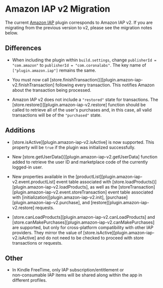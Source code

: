 # Amazon IAP v2 Migration

The current [Amazon IAP](https://marketplace.coronalabs.com/plugin/amazon-iap-v2) plugin corresponds to <nobr>Amazon IAP v2</nobr>. If you are migrating from the previous version to v2, please see the migration notes below.

## Differences

* When including the plugin within `build.settings`, change <nobr>`publisherId = "com.amazon"`</nobr> to <nobr>`publisherId = "com.coronalabs"`</nobr>. The key name of <nobr>`["plugin.amazon.iap"]`</nobr> remains the same.

* You must now call [store.finishTransaction()][plugin.amazon-iap-v2.finishTransaction] following every transaction. This notifies Amazon about the transaction being processed.

* Amazon IAP v2 does not include a `"restored"` state for transactions. The [store.restore()][plugin.amazon-iap-v2.restore] function should be called to retrieve all of the user's purchases and, in this case, all valid transactions will be of the `"purchased"` state.

## Additions

* [store.isActive][plugin.amazon-iap-v2.isActive] is now supported. This property will be `true` if the plugin was initialized successfully.

* New [store.getUserData()][plugin.amazon-iap-v2.getUserData] function added to retrieve the user&nbsp;ID and marketplace code of the currently <nobr>logged-in</nobr> user.

* New properties available in the [productList][plugin.amazon-iap-v2.event.productList] event table associated with [store.loadProducts()][plugin.amazon-iap-v2.loadProducts], as well as the [storeTransaction][plugin.amazon-iap-v2.event.storeTransaction] event table associated with [initialization][plugin.amazon-iap-v2.init], [purchase][plugin.amazon-iap-v2.purchase], and [restore][plugin.amazon-iap-v2.restore] requests.

* [store.canLoadProducts][plugin.amazon-iap-v2.canLoadProducts] and [store.canMakePurchases][plugin.amazon-iap-v2.canMakePurchases] are supported, but only for <nobr>cross-platform</nobr> compatibility with other IAP providers. They mirror the value of [store.isActive][plugin.amazon-iap-v2.isActive] and do not need to be checked to proceed with store transactions or requests.

## Other

* In Kindle FreeTime, only IAP subscription/entitlement or <nobr>non-consumable</nobr> IAP items will be shared along within the app in different profiles.
